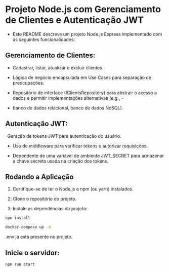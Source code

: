 # Projeto Node.js com Gerenciamento de Clientes e Autenticação JWT

- Este README descreve um projeto Node.js Express implementado com as seguintes funcionalidades:

## Gerenciamento de Clientes:

- Cadastrar, listar, atualizar e excluir clientes.
- Lógica de negócio encapsulada em Use Cases para separação de preocupações.

- Repositório de interface (IClientsRepository) para abstrair o acesso a dados e permitir implementações alternativas (e.g., -  

- banco de dados relacional, banco de dados NoSQL).

## Autenticação JWT:

-Geração de tokens JWT para autenticação do usuário.

- Uso de middleware para verificar tokens e autorizar requisições.

- Dependente de uma variável de ambiente JWT_SECRET para armazenar a chave secreta usada na criação dos tokens.

## Rodando a Aplicação

1. Certifique-se de ter o Node.js e npm (ou yarn) instalados.

2. Clone o repositório do projeto.

3. Instale as dependências do projeto:

```bash
npm install

docker-compose up -d
```

.env já está presente no projeto.

## Inicie o servidor:

```bash
npm run start
```
